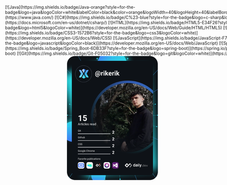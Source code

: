 <div style="float: left;">
[![Java](https://img.shields.io/badge/Java-orange?style=for-the-badge&logo=java&logoColor=white&labelColor=black&color=orange&logoWidth=40&logoHeight=40&labelBorderRadius=20px)](https://www.java.com/)
[![C#](https://img.shields.io/badge/C%23-blue?style=for-the-badge&logo=c-sharp&logoColor=white)](https://docs.microsoft.com/en-us/dotnet/csharp/)
[![HTML](https://img.shields.io/badge/HTML5-E34F26?style=for-the-badge&logo=html5&logoColor=white)](https://developer.mozilla.org/en-US/docs/Web/Guide/HTML/HTML5)
[![CSS](https://img.shields.io/badge/CSS3-1572B6?style=for-the-badge&logo=css3&logoColor=white)](https://developer.mozilla.org/en-US/docs/Web/CSS)
[![JavaScript](https://img.shields.io/badge/JavaScript-F7DF1E?style=for-the-badge&logo=javascript&logoColor=black)](https://developer.mozilla.org/en-US/docs/Web/JavaScript)
[![Spring Boot](https://img.shields.io/badge/Spring_Boot-6DB33F?style=for-the-badge&logo=spring-boot)](https://spring.io/projects/spring-boot)
[![Git](https://img.shields.io/badge/Git-F05032?style=for-the-badge&logo=git&logoColor=white)](https://git-scm.com/)
</div>
<a href="https://app.daily.dev/rikerik">
  <img src="https://github.com/rikerik/rikerik/blob/main/devcard.svg" align="right" width="300" alt="Bakó Erik Dominik's Dev Card"/>
</a>


<!--
**rikerik/rikerik** is a ✨ _special_ ✨ repository because its `README.md` (this file) appears on your GitHub profile.

Here are some ideas to get you started:

- 🔭 I’m currently working on ...
- 🌱 I’m currently learning ...
- 👯 I’m looking to collaborate on ...
- 🤔 I’m looking for help with ...
- 💬 Ask me about ...
- 📫 How to reach me: ...
- 😄 Pronouns: ...
- ⚡ Fun fact: ...
-->
